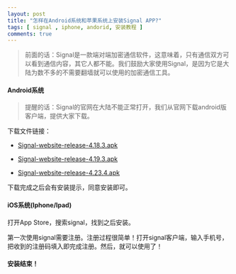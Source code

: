 ```yaml
---
layout: post
title: "怎样在Android系统和苹果系统上安装Signal APP?"
tags: [ signal , iphone, andorid, 安装教程 ]
comments: true
---
```


> 前面的话：Signal是一款端对端加密通信软件，这意味着，只有通信双方可以看到通信内容，其它人都不能。我们鼓励大家使用Signal，是因为它是大陆为数不多的不需要翻墙就可以使用的加密通信工具。

#### Android系统

> 提醒的话：Signal的官网在大陆不能正常打开，我们从官网下载android版客户端，提供大家下载。

下载文件链接：

- [Signal-website-release-4.18.3.apk][1]

- [Signal-website-release-4.19.3.apk][2]

- [Signal-website-release-4.23.4.apk][3]

下载完成之后会有安装提示，同意安装即可。

#### iOS系统(Iphone/Ipad)

打开App Store，搜索signal，找到之后安装。

第一次使用signal需要注册。注册过程很简单！打开signal客户端，输入手机号，把收到的注册码填入即完成注册。然后，就可以使用了！

#### 安装结束！

[1]:<http://w8.undervineyard.com/Signal-website-release-4.18.3.apk>
[2]:<http://w8.undervineyard.com/Signal-website-release-4.19.3.apk>
[3]:<http://w8.undervineyard.com/Signal-website-release-4.23.4.apk>